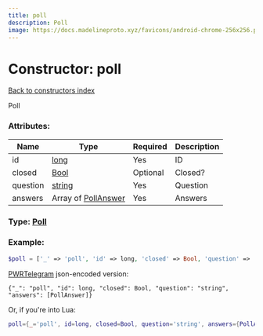 ```yaml
---
title: poll
description: Poll
image: https://docs.madelineproto.xyz/favicons/android-chrome-256x256.png
---
```

# Constructor: poll  
[Back to constructors index](index.md)



Poll

### Attributes:

| Name     |    Type       | Required | Description |
|----------|---------------|----------|-------------|
|id|[long](../types/long.md) | Yes|ID|
|closed|[Bool](../types/Bool.md) | Optional|Closed?|
|question|[string](../types/string.md) | Yes|Question|
|answers|Array of [PollAnswer](../types/PollAnswer.md) | Yes|Answers|



### Type: [Poll](../types/Poll.md)


### Example:

```php
$poll = ['_' => 'poll', 'id' => long, 'closed' => Bool, 'question' => 'string', 'answers' => [PollAnswer, PollAnswer]];
```  

[PWRTelegram](https://pwrtelegram.xyz) json-encoded version:

```
{"_": "poll", "id": long, "closed": Bool, "question": "string", "answers": [PollAnswer]}
```


Or, if you're into Lua:

```lua
poll={_='poll', id=long, closed=Bool, question='string', answers={PollAnswer}}

```


